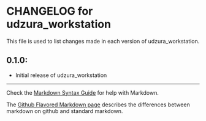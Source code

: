 # CHANGELOG for udzura_workstation

This file is used to list changes made in each version of udzura_workstation.

## 0.1.0:

* Initial release of udzura_workstation

- - -
Check the [Markdown Syntax Guide](http://daringfireball.net/projects/markdown/syntax) for help with Markdown.

The [Github Flavored Markdown page](http://github.github.com/github-flavored-markdown/) describes the differences between markdown on github and standard markdown.
